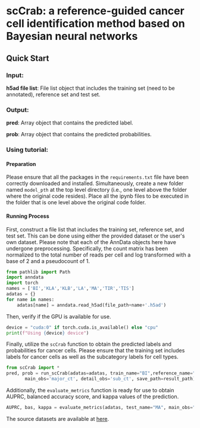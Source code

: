 # scCrab: a reference-guided cancer cell identification method based on Bayesian neural networks

## Quick Start

### Input:

**h5ad file list**: File list object that includes the training set (need to be annotated), reference set and test set.

### Output:

**pred**: Array object that contains the predicted label.

**prob**: Array object that contains the predicted probabilities.

### Using tutorial:

#### Preparation
Please ensure that all the packages in the ``requirements.txt`` file have been correctly downloaded and installed. Simultaneously, create a new folder named ``model_pth`` at the top level directory (i.e., one level above the folder where the original code resides). Place all the ipynb files to be executed in the folder that is one level above the original code folder.

#### Running Process
First, construct a file list that includes the training set, reference set, and test set. This can be done using either the provided dataset or the user's own dataset. Please note that each of the AnnData objects here have undergone preprocessing. Specifically, the count matrix has been normalized to the total number of reads per cell and log transformed with a base of 2 and a pseudocount of 1. 

```python
from pathlib import Path
import anndata
import torch
names = ['BI','KLA','KLB','LA','MA','TIR','TIS']
adatas = {}
for name in names:
    adatas[name] = anndata.read_h5ad(file_path+name+'.h5ad')
```

Then, verify if the GPU is available for use.

```python
device = "cuda:0" if torch.cuda.is_available() else "cpu"
print(f"Using {device} device")
```

Finally, utilize the ``scCrab`` function to obtain the predicted labels and probabilities for cancer cells. Please ensure that the training set includes labels for cancer cells as well as the subcategory labels for cell types.

```python
from scCrab import *
pred, prob = run_scCrab(adatas=adatas, train_name="BI",reference_name="TIR",test_name="MA",device="cuda:0",
       main_obs='major_ct', detail_obs='sub_ct', save_path=result_path)
```

Additionally, the ``evaluate_metrics`` function is ready for use to obtain AUPRC, balanced accuracy score, and kappa values of the prediction.

```python
AUPRC, bas, kappa = evaluate_metrics(adatas, test_name="MA", main_obs="major_ct", pred=pred, prob=prob)
```

The source datasets are available at [here](https://www.dropbox.com/scl/fi/55hhr8izbpndgha1d9eju/datasets.zip?rlkey=9ugqimbe5u4swls3fitru3k7p&dl=0).
